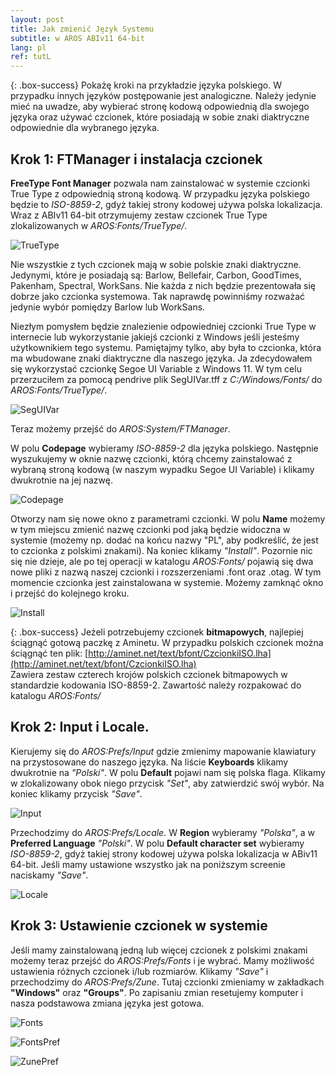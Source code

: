 ```yaml
---
layout: post
title: Jak zmienić Język Systemu
subtitle: w AROS ABIv11 64-bit
lang: pl
ref: tutL
---
```


{: .box-success}
Pokażę kroki na przykładzie języka polskiego. W przypadku innych języków postępowanie jest analogiczne. Należy jedynie mieć na uwadze, aby wybierać stronę kodową odpowiednią dla swojego języka oraz używać czcionek, które posiadają w sobie znaki diaktryczne odpowiednie dla wybranego języka.

## Krok 1: FTManager i instalacja czcionek

**FreeType Font Manager** pozwala nam zainstalować w systemie czcionki True Type z odpowiednią stroną kodową. W przypadku języka polskiego będzie to *ISO-8859-2*, gdyż takiej strony kodowej używa polska lokalizacja. Wraz z ABIv11 64-bit otrzymujemy zestaw czcionek True Type zlokalizowanych w *AROS:Fonts/TrueType/*.

![TrueType](/assets/img/lang3.jpg)

Nie wszystkie z tych czcionek mają w sobie polskie znaki diaktryczne. Jedynymi, które je posiadają są: Barlow, Bellefair, Carbon, GoodTimes, Pakenham, Spectral, WorkSans. Nie każda z nich będzie prezentowała się dobrze jako czcionka systemowa. Tak naprawdę powinniśmy rozważać jedynie wybór pomiędzy Barlow lub WorkSans.

Niezłym pomysłem będzie znalezienie odpowiedniej czcionki True Type w internecie lub wykorzystanie jakiejś czcionki z Windows jeśli jesteśmy użytkownikiem tego systemu. Pamiętajmy tylko, aby była to czcionka, która ma wbudowane znaki diaktryczne dla naszego języka. Ja zdecydowałem się wykorzystać czcionkę Segoe UI Variable z Windows 11. W tym celu przerzuciłem za pomocą pendrive plik SegUIVar.tff z *C:/Windows/Fonts/* do *AROS:Fonts/TrueType/*.

![SegUIVar](/assets/img/lang4.jpg)

Teraz możemy przejść do *AROS:System/FTManager*.

W polu **Codepage** wybieramy *ISO-8859-2* dla języka polskiego. Następnie wyszukujemy w oknie nazwę czcionki, którą chcemy zainstalować z wybraną stroną kodową (w naszym wypadku Segoe UI Variable) i klikamy dwukrotnie na jej nazwę.

![Codepage](/assets/img/lang5.jpg)

Otworzy nam się nowe okno z parametrami czcionki. W polu **Name** możemy w tym miejscu zmienić nazwę czcionki pod jaką będzie widoczna w systemie (możemy np. dodać na końcu nazwy "PL", aby podkreślić, że jest to czcionka z polskimi znakami). Na koniec klikamy *"Install"*. Pozornie nic się nie dzieje, ale po tej operacji w katalogu *AROS:Fonts/* pojawią się dwa nowe pliki z nazwą naszej czcionki i rozszerzeniami .font oraz .otag. W tym momencie czcionka jest zainstalowana w systemie. Możemy zamknąć okno i przejść do kolejnego kroku. 

![Install](/assets/img/lang6.jpg)

{: .box-success}
Jeżeli potrzebujemy czcionek **bitmapowych**, najlepiej ściągnąć gotową paczkę z Aminetu. W przypadku polskich czcionek można ściągnąć ten plik:
[http://aminet.net/text/bfont/CzcionkiISO.lha](http://aminet.net/text/bfont/CzcionkiISO.lha)  
Zawiera zestaw czterech krojów polskich czcionek bitmapowych w standardzie kodowania ISO-8859-2. Zawartość należy rozpakować do katalogu *AROS:Fonts/*

## Krok 2: Input i Locale.

Kierujemy się do *AROS:Prefs/Input* gdzie zmienimy mapowanie klawiatury na przystosowane do naszego języka. Na liście **Keyboards** klikamy dwukrotnie na *"Polski"*. W polu **Default** pojawi nam się polska flaga. Klikamy w zlokalizowany obok niego przycisk *"Set"*, aby zatwierdzić swój wybór. Na koniec klikamy przycisk *"Save"*.

![Input](/assets/img/lang1.jpg)

Przechodzimy do *AROS:Prefs/Locale*. W **Region** wybieramy *"Polska"*, a w **Preferred Language** *"Polski"*. W polu **Default character set** wybieramy *ISO-8859-2*, gdyż takiej strony kodowej używa polska lokalizacja w ABiv11 64-bit. Jeśli mamy ustawione wszystko jak na poniższym screenie naciskamy *"Save"*.

![Locale](/assets/img/lang2.jpg)

## Krok 3: Ustawienie czcionek w systemie

Jeśli mamy zainstalowaną jedną lub więcej czcionek z polskimi znakami możemy teraz przejść do *AROS:Prefs/Fonts* i je wybrać. Mamy możliwość ustawienia różnych czcionek i/lub rozmiarów. Klikamy *"Save"* i przechodzimy do *AROS:Prefs/Zune*. Tutaj czcionki zmieniamy w zakładkach **"Windows"** oraz **"Groups"**. Po zapisaniu zmian resetujemy komputer i nasza podstawowa zmiana języka jest gotowa.

![Fonts](/assets/img/lang7.jpg)

![FontsPref](/assets/img/lang8.jpg)

![ZunePref](/assets/img/lang9.jpg)
